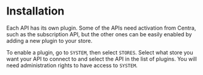 # Installation

Each API has its own plugin. Some of the APIs need activation from Centra, such as the subscription API, but the other ones can be easily enabled by adding a new plugin to your store.

To enable a plugin, go to `SYSTEM`, then select `STORES`. Select what store you want your API to connect to and select the API in the list of plugins. You will need administration rights to have access to `SYSTEM`.
